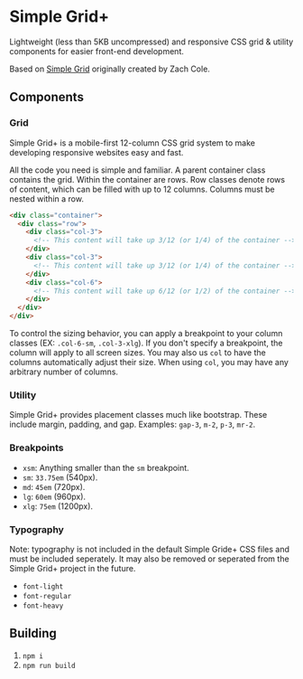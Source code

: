# Simple Grid+

Lightweight (less than 5KB uncompressed) and responsive CSS grid & utility components for easier front-end development.

Based on [Simple Grid](https://github.com/zachacole/Simple-Grid) originally created by Zach Cole.

## Components

### Grid

Simple Grid+ is a mobile-first 12-column CSS grid system to make developing responsive websites easy and fast.

All the code you need is simple and familiar. A parent container class contains the grid. Within the container are rows. Row classes denote rows of content, which can be filled with up to 12 columns. Columns must be nested within a row.

```HTML
<div class="container">
  <div class="row">
    <div class="col-3">
      <!-- This content will take up 3/12 (or 1/4) of the container -->
    </div>
    <div class="col-3">
      <!-- This content will take up 3/12 (or 1/4) of the container -->
    </div>
    <div class="col-6">
      <!-- This content will take up 6/12 (or 1/2) of the container -->
    </div>
  </div>
</div>
```

To control the sizing behavior, you can apply a breakpoint to your column classes (EX: `.col-6-sm`, `.col-3-xlg`).
If you don't specify a breakpoint, the column will apply to all screen sizes.
You may also us `col` to have the columns automatically adjust their size. When using `col`, you may have any arbitrary number of columns.

### Utility

Simple Grid+ provides placement classes much like bootstrap. These include margin, padding, and gap.
Examples: `gap-3`, `m-2`, `p-3`, `mr-2`.

### Breakpoints

- `xsm`: Anything smaller than the `sm` breakpoint.
- `sm`: `33.75em` (540px).
- `md`: `45em` (720px).
- `lg`: `60em` (960px).
- `xlg`: `75em` (1200px).

### Typography

Note: typography is not included in the default Simple Gride+ CSS files and must be included seperately.
It may also be removed or seperated from the Simple Grid+ project in the future.

- `font-light`
- `font-regular`
- `font-heavy`

## Building

1. `npm i`
2. `npm run build`
